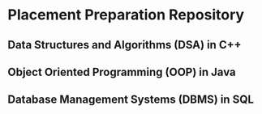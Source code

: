 # Placement Preparation Repository

## Data Structures and Algorithms (DSA) in C++

## Object Oriented Programming (OOP) in Java

## Database Management Systems (DBMS) in SQL